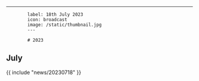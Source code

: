 ---
            label: 18th July 2023
            icon: broadcast
            image: /static/thumbnail.jpg
            ---

            # 2023
## July

{{ include "news/20230718" }}